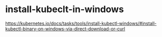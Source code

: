 # install-kubeclt-in-windows

https://kubernetes.io/docs/tasks/tools/install-kubectl-windows/#install-kubectl-binary-on-windows-via-direct-download-or-curl
